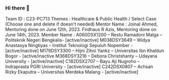 ### Hi there 👋

<!--
**gihariday/gihariday** is a ✨ _special_ ✨ repository because its `README.md` (this file) appears on your GitHub profile.

Here are some ideas to get you started:

- 🔭 I’m currently working on ...
- 🌱 I’m currently learning ...
- 👯 I’m looking to collaborate on ...
- 🤔 I’m looking for help with ...
- 💬 Ask me about ...
- 📫 How to reach me: ...
- 😄 Pronouns: ...
- ⚡ Fun fact: ...
-->
Team ID : C23-PC713
Themes  : Healthcare & Public Health / Select Case (Choose one and delete if doesn't needed)
Mentor Name  :
Joinal Ahmed, Mentoring done on June 12th, 2023.
Firdhaus R Azis, Mentoring done on June 14th, 2023.
Member Name :
A060DSX1200 – Restu Ramadoni Malga – Politeknik Negeri Bengkalis- [active/inactive]
M038DSY3649 – Widya Anastasya Ningtiyas – Institut Teknologi Sepuluh Nopember - [active/inactive]
M179DSY3300 – Hijni Zihni Yankz – Universitas Ibn Khaldun Bogor - [active/inactive
M368DSY3216 – Debora Christshanty – Udayana University - [active/inactive]
C182DSX2707 – Bayu Aji Nugroho – Indraprasta PGRI University - [active/inactive]
C242DSX0807 – Achsan Rizky Ekaputra – Universitas Merdeka Malang - [active/inactive]


